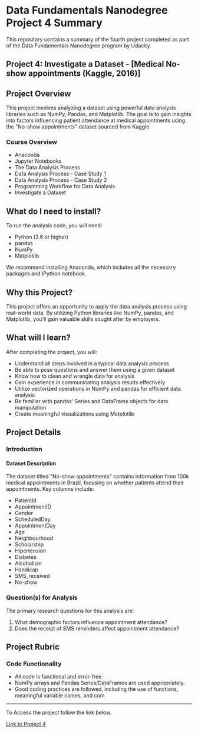 # Data Fundamentals Nanodegree Project 4 Summary

This repository contains a summary of the fourth project completed as part of the Data Fundamentals Nanodegree program by Udacity.

## Project 4: Investigate a Dataset - [Medical No-show appointments (Kaggle, 2016)]
## Project Overview

This project involves analyzing a dataset using powerful data analysis libraries such as NumPy, Pandas, and Matplotlib. The goal is to gain insights into factors influencing patient attendance at medical appointments using the "No-show appointments" dataset sourced from Kaggle.

### Course Overview
- Anaconda
- Jupyter Notebooks
- The Data Analysis Process
- Data Analysis Process - Case Study 1
- Data Analysis Process - Case Study 2
- Programming Workflow for Data Analysis
- Investigate a Dataset

## What do I need to install?

To run the analysis code, you will need:
- Python (3.6 or higher)
- pandas
- NumPy
- Matplotlib

We recommend installing Anaconda, which includes all the necessary packages and IPython notebook.

## Why this Project?

This project offers an opportunity to apply the data analysis process using real-world data. By utilizing Python libraries like NumPy, pandas, and Matplotlib, you'll gain valuable skills sought after by employers.

## What will I learn?

After completing the project, you will:
- Understand all steps involved in a typical data analysis process
- Be able to pose questions and answer them using a given dataset
- Know how to clean and wrangle data for analysis
- Gain experience in communicating analysis results effectively
- Utilize vectorized operations in NumPy and pandas for efficient data analysis
- Be familiar with pandas' Series and DataFrame objects for data manipulation
- Create meaningful visualizations using Matplotlib

## Project Details

### Introduction

#### Dataset Description

The dataset titled "No-show appointments" contains information from 100k medical appointments in Brazil, focusing on whether patients attend their appointments. Key columns include:

- PatientId
- AppointmentID
- Gender
- ScheduledDay
- AppointmentDay
- Age
- Neighbourhood
- Scholarship
- Hipertension
- Diabetes
- Alcoholism
- Handicap
- SMS_received
- No-show

### Question(s) for Analysis

The primary research questions for this analysis are:
1. What demographic factors influence appointment attendance?
2. Does the receipt of SMS reminders affect appointment attendance?

## Project Rubric

### Code Functionality

- All code is functional and error-free.
- NumPy arrays and Pandas Series/DataFrames are used appropriately.
- Good coding practices are followed, including the use of functions, meaningful variable names, and com


---

To Access the project follow the link below.

[Link to Project 4](https://github.com/Shahad-Busaidi/Udacity-Data-Fundamental-Nanodegree/tree/main/Project%204)

